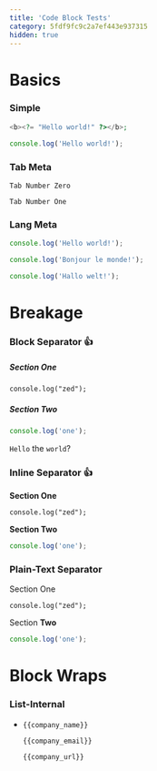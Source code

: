 ```yaml
---
title: 'Code Block Tests'
category: 5fdf9fc9c2a7ef443e937315
hidden: true
---
```


# Basics

### Simple

```php
<b><?= "Hello world!" ?></b>;
```

```js
console.log('Hello world!');
```

### Tab Meta

```Zed
Tab Number Zero
```

```One
Tab Number One
```

### Lang Meta

```js English
console.log('Hello world!');
```

```js French
console.log('Bonjour le monde!');
```

```js German
console.log('Hallo welt!');
```

# Breakage

### Block Separator 👍

##### Section One

```Plain
console.log("zed");
```

##### Section Two

```js Highlighted
console.log('one');
```

`Hello` the `world`?

### Inline Separator 👍

**Section One**

```Plain
console.log("zed");
```

**Section Two**

```js Highlighted
console.log('one');
```

### Plain-Text Separator

Section One

```Plain
console.log("zed");
```

Section **Two**

```js Highlighted
console.log('one');
```

# Block Wraps

### List-Internal

- ```Name
  {{company_name}}
  ```
  ```Email
  {{company_email}}
  ```
  ```URL
  {{company_url}}
  ```
